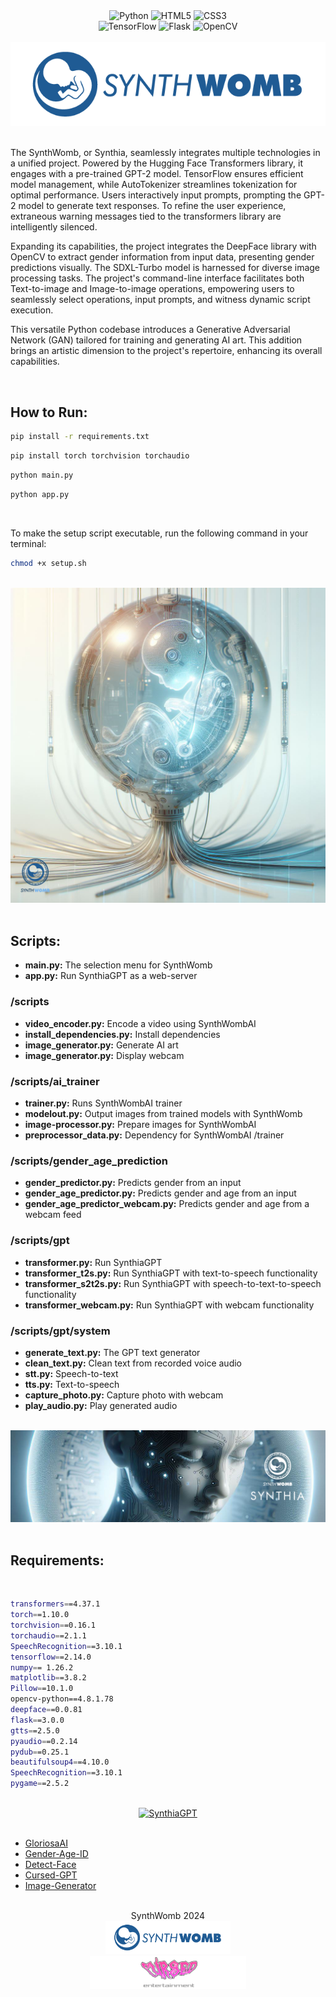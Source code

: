 <div align="center">
  <img alt="Python" src="https://img.shields.io/badge/python%20-%231F5B94.svg?&style=for-the-badge&logo=python&logoColor=white"/>
    <img alt="HTML5" src="https://img.shields.io/badge/html5%20-%231F5B94.svg?&style=for-the-badge&logo=html5&logoColor=white"/>
  <img alt="CSS3" src="https://img.shields.io/badge/css3%20-%231F5B94.svg?&style=for-the-badge&logo=css3&logoColor=white"/> 
</div>

<div align="center">
    <img alt="TensorFlow" src="https://img.shields.io/badge/tensorflow%20-%231F5B94.svg?&style=for-the-badge&logo=tensorflow&logoColor=white"/>
    <img alt="Flask" src="https://img.shields.io/badge/flask%20-%231F5B94.svg?&style=for-the-badge&logo=flask&logoColor=white"/>
  <img alt="OpenCV" src="https://img.shields.io/badge/opencv-%231F5B94.svg?&style=for-the-badge&logo=opencv&logoColor=white"/>
</div>
<br>
<div align="center">
<a href="https://github.com/SynthWomb" target="_blank" align="center">
    <img src="https://github.com/SynthWomb/synth.womb/blob/main/logos/synthwomb07.png"
        alt="SynthWomb">
</a>
</div>
<br>

The SynthWomb, or Synthia, seamlessly integrates multiple technologies in a unified project. Powered by the Hugging Face Transformers library, it engages with a pre-trained GPT-2 model. TensorFlow ensures efficient model management, while AutoTokenizer streamlines tokenization for optimal performance. Users interactively input prompts, prompting the GPT-2 model to generate text responses. To refine the user experience, extraneous warning messages tied to the transformers library are intelligently silenced.

Expanding its capabilities, the project integrates the DeepFace library with OpenCV to extract gender information from input data, presenting gender predictions visually. The SDXL-Turbo model is harnessed for diverse image processing tasks. The project's command-line interface facilitates both Text-to-image and Image-to-image operations, empowering users to seamlessly select operations, input prompts, and witness dynamic script execution.

This versatile Python codebase introduces a Generative Adversarial Network (GAN) tailored for training and generating AI art. This addition brings an artistic dimension to the project's repertoire, enhancing its overall capabilities.

<br>

## How to Run:

```bash
pip install -r requirements.txt
```
```bash
pip install torch torchvision torchaudio
```
```bash
python main.py
```
```bash
python app.py
```
<br>

To make the setup script executable, run the following command in your terminal:

```bash
chmod +x setup.sh
```
<br>
<div align="center">
<a href="https://github.com/SynthWomb" target="_blank" align="center">
    <img src="https://github.com/SynthWomb/synth.womb/blob/main/logos/synthwomb-promo01.png"
        alt="SynthWomb">
</a>
</div>
<br>

## Scripts:

- **main.py:** The selection menu for SynthWomb
- **app.py:** Run SynthiaGPT as a web-server

### /scripts

- **video_encoder.py:** Encode a video using SynthWombAI
- **install_dependencies.py:** Install dependencies
- **image_generator.py:** Generate AI art
- **image_generator.py:** Display webcam

### /scripts/ai_trainer

- **trainer.py:** Runs SynthWombAI trainer
- **modelout.py:** Output images from trained models with SynthWomb
- **image-processor.py:** Prepare images for SynthWombAI
- **preprocessor_data.py:** Dependency for SynthWombAI /trainer

### /scripts/gender_age_prediction

- **gender_predictor.py:** Predicts gender from an input
- **gender_age_predictor.py:** Predicts gender and age from an input
- **gender_age_predictor_webcam.py:** Predicts gender and age from a webcam feed

### /scripts/gpt

- **transformer.py:** Run SynthiaGPT
- **transformer_t2s.py:** Run SynthiaGPT with text-to-speech functionality
- **transformer_s2t2s.py:** Run SynthiaGPT with speech-to-text-to-speech functionality
- **transformer_webcam.py:** Run SynthiaGPT with webcam functionality

### /scripts/gpt/system

- **generate_text.py:** The GPT text generator
- **clean_text.py:** Clean text from recorded voice audio
- **stt.py:** Speech-to-text
- **tts.py:** Text-to-speech
- **capture_photo.py:** Capture photo with webcam
- **play_audio.py:** Play generated audio

<br>
<div align="center">
<a href="" target="_blank">
    <img src="https://github.com/SynthWomb/Synthia/raw/main/demo_images/synthia00-cover.png"
        alt="SynthiaGPT">
</a>
</div>
<br>

## Requirements:

<br>

```bash
transformers==4.37.1
torch==1.10.0
torchvision==0.16.1
torchaudio==2.1.1
SpeechRecognition==3.10.1
tensorflow==2.14.0
numpy== 1.26.2
matplotlib==3.8.2
Pillow==10.1.0
opencv-python==4.8.1.78
deepface==0.0.81
flask==3.0.0
gtts==2.5.0
pyaudio==0.2.14 
pydub==0.25.1
beautifulsoup4==4.10.0
SpeechRecognition==3.10.1
pygame==2.5.2
```

<br>
<div align="center">
<a href="" target="_blank">
    <img src="https://github.com/SynthWomb/SynthWomb/blob/main/logos/screenshot.png"
        alt="SynthiaGPT">
</a>
</div>
<br>

- [GloriosaAI](https://github.com/CursedPrograms/GloriosaAI)
- [Gender-Age-ID](https://github.com/CursedPrograms/Gender-Age-ID)
- [Detect-Face](https://github.com/CursedPrograms/Detect-Face)
- [Cursed-GPT](https://github.com/CursedPrograms/Cursed-GPT)
- [Image-Generator](https://github.com/CursedPrograms/Image-Generator)

<br>
<div align="center">
SynthWomb 2024
</div>

<div align="center">
<a href="https://github.com/SynthWomb" target="_blank" align="center">
    <img src="https://github.com/SynthWomb/synth.womb/blob/main/logos/synthwomb07.png"
        alt="SynthWomb" style="width:200px;"/>
</a>
    <br>
</div>
<div align="center">
<a href="https://github.com/CursedPrograms" target="_blank">
    <img src="https://github.com/CursedPrograms/cursedentertainment/raw/main/images/logos/logo-wide-grey.png"
        alt="CursedEntertainment Logo" style="width:250px;">
</a>
</div>
